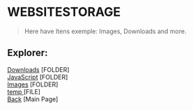 # WEBSITESTORAGE

> Here have Itens exemple: Images, Downloads and more.

## Explorer:
<a href="Downloads">Downloads</a> [FOLDER] \
<a href="JavaScript">JavaScript</a> [FOLDER] \
<a href="Images">Images</a> [FOLDER] \
<a href="https://raw.githubusercontent.com/gabrielramires/MinecraftServerMenu/Website/WebSiteStorage/temp">temp </a> [FILE] \
<a href="..">Back</a> [Main Page]
